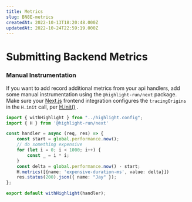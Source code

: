 ```yaml
---
title: Metrics
slug: BN8E-metrics
createdAt: 2022-10-13T18:20:48.000Z
updatedAt: 2022-10-24T22:59:19.000Z
---
```


# Submitting Backend Metrics

### Manual Instrumentation

If you want to add record additional metrics from your api handlers, add some manual instrumentation using the `@highlight-run/next`  package. Make sure your [Next.js](docId\:d3G0HZZ8r1u28kGfwC442) frontend integration configures the `tracingOrigins`  in the `H.init`  call, per [H.init()](docId\:yo4FQx3odAtsQsbZOuG_m) .

```typescript
import { withHighlight } from "../highlight.config";
import { H } from '@highlight-run/next'

const handler = async (req, res) => {
	const start = global.performance.now();
	// do something expensive
	for (let i = 0; i < 1000; i++) {
		const _ = i * i;
	}
	const delta = global.performance.now() - start;
	H.metrics([{name: 'expensive-duration-ms', value: delta}])
	res.status(200).json({ name: "Jay" });
};

export default withHighlight(handler);

```

